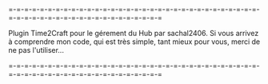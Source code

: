 =-=-=-=-=-=-=-=-=-=-=-=-=-=-=-=-=-=-=-=-=-=-=-=-=-=-=-=-=-=-=-=-=-=-=-=-=-=-=-=-=-=-=-=-=-=-=-=-=-=-=-=

Plugin Time2Craft pour le gérement du Hub par sachal2406.
Si vous arrivez à comprendre mon code, qui est très simple,
tant mieux pour vous, merci de ne pas l'utiliser...

=-=-=-=-=-=-=-=-=-=-=-=-=-=-=-=-=-=-=-=-=-=-=-=-=-=-=-=-=-=-=-=-=-=-=-=-=-=-=-=-=-=-=-=-=-=-=-=-=-=-=-=
